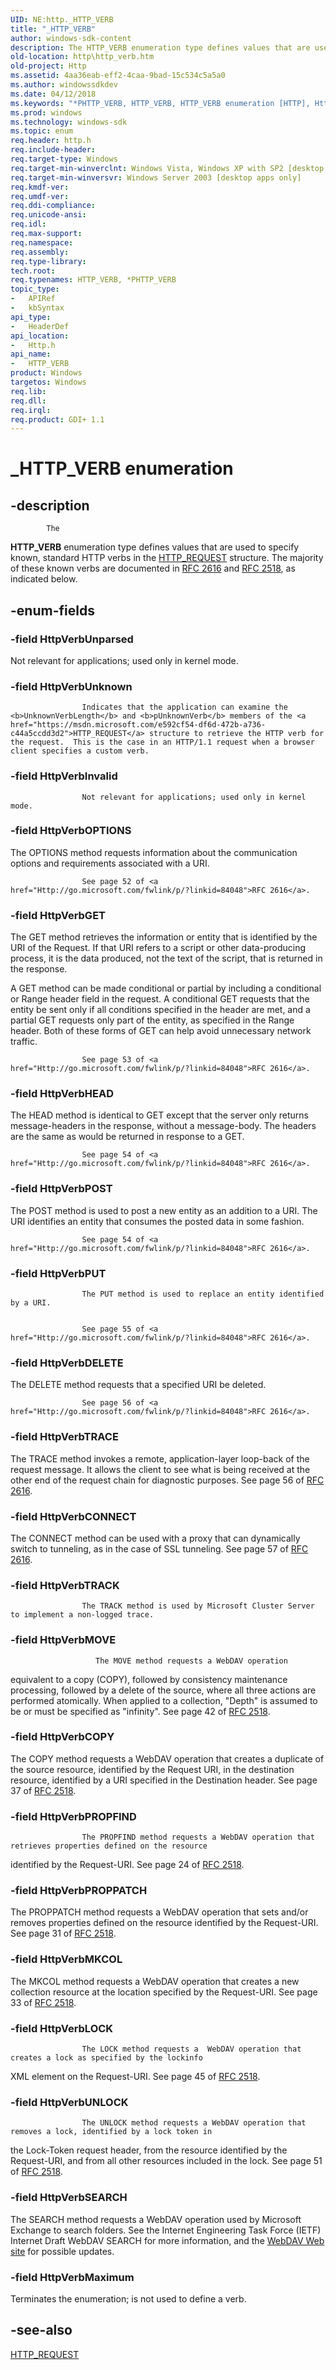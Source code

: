 ```yaml
---
UID: NE:http._HTTP_VERB
title: "_HTTP_VERB"
author: windows-sdk-content
description: The HTTP_VERB enumeration type defines values that are used to specify known, standard HTTP verbs in the HTTP_REQUEST structure. The majority of these known verbs are documented in RFC 2616 and RFC 2518, as indicated below.
old-location: http\http_verb.htm
old-project: Http
ms.assetid: 4aa36eab-eff2-4caa-9bad-15c534c5a5a0
ms.author: windowssdkdev
ms.date: 04/12/2018
ms.keywords: "*PHTTP_VERB, HTTP_VERB, HTTP_VERB enumeration [HTTP], HttpVerbCONNECT, HttpVerbCOPY, HttpVerbDELETE, HttpVerbGET, HttpVerbHEAD, HttpVerbInvalid, HttpVerbLOCK, HttpVerbMKCOL, HttpVerbMOVE, HttpVerbMaximum, HttpVerbOPTIONS, HttpVerbPOST, HttpVerbPROPFIND, HttpVerbPROPPATCH, HttpVerbPUT, HttpVerbSEARCH, HttpVerbTRACE, HttpVerbTRACK, HttpVerbUNLOCK, HttpVerbUnknown, HttpVerbUnparsed, PHTTP_VERB, PHTTP_VERB enumeration pointer [HTTP], _HTTP_VERB, _http_http_verb, http.http_verb, http/HTTP_VERB, http/HttpVerbCONNECT, http/HttpVerbCOPY, http/HttpVerbDELETE, http/HttpVerbGET, http/HttpVerbHEAD, http/HttpVerbInvalid, http/HttpVerbLOCK, http/HttpVerbMKCOL, http/HttpVerbMOVE, http/HttpVerbMaximum, http/HttpVerbOPTIONS, http/HttpVerbPOST, http/HttpVerbPROPFIND, http/HttpVerbPROPPATCH, http/HttpVerbPUT, http/HttpVerbSEARCH, http/HttpVerbTRACE, http/HttpVerbTRACK, http/HttpVerbUNLOCK, http/HttpVerbUnknown, http/HttpVerbUnparsed, http/PHTTP_VERB"
ms.prod: windows
ms.technology: windows-sdk
ms.topic: enum
req.header: http.h
req.include-header: 
req.target-type: Windows
req.target-min-winverclnt: Windows Vista, Windows XP with SP2 [desktop apps only]
req.target-min-winversvr: Windows Server 2003 [desktop apps only]
req.kmdf-ver: 
req.umdf-ver: 
req.ddi-compliance: 
req.unicode-ansi: 
req.idl: 
req.max-support: 
req.namespace: 
req.assembly: 
req.type-library: 
tech.root: 
req.typenames: HTTP_VERB, *PHTTP_VERB
topic_type:
-	APIRef
-	kbSyntax
api_type:
-	HeaderDef
api_location:
-	Http.h
api_name:
-	HTTP_VERB
product: Windows
targetos: Windows
req.lib: 
req.dll: 
req.irql: 
req.product: GDI+ 1.1
---
```


# _HTTP_VERB enumeration


## -description



			The 
<b>HTTP_VERB</b> enumeration type defines values that are used to specify known, standard HTTP verbs in the 
<a href="https://msdn.microsoft.com/e592cf54-df6d-472b-a736-c44a5ccdd3d2">HTTP_REQUEST</a> structure. The majority of these known verbs are  documented in <a href="Http://go.microsoft.com/fwlink/p/?linkid=84048">RFC 2616</a> and 
<a href="Http://go.microsoft.com/fwlink/p/?linkid=84046">RFC 2518</a>, as indicated below.


## -enum-fields




### -field HttpVerbUnparsed

Not relevant for applications; used only in kernel mode.


### -field HttpVerbUnknown


					Indicates that the application can examine the <b>UnknownVerbLength</b> and <b>pUnknownVerb</b> members of the <a href="https://msdn.microsoft.com/e592cf54-df6d-472b-a736-c44a5ccdd3d2">HTTP_REQUEST</a> structure to retrieve the HTTP verb for the request.  This is the case in an HTTP/1.1 request when a browser client specifies a custom verb.


### -field HttpVerbInvalid


					Not relevant for applications; used only in kernel mode.


### -field HttpVerbOPTIONS

The OPTIONS method requests information about the communication options  and requirements associated with a URI.


					See page 52 of <a href="Http://go.microsoft.com/fwlink/p/?linkid=84048">RFC 2616</a>.


### -field HttpVerbGET

The GET method  retrieves the information or entity that is identified by the URI of the Request. If that URI refers to a script or other data-producing process, it is the data produced, not the text of the script, that is returned in the response.

A GET method can be made conditional or partial by including a conditional  or Range header field in the request. A conditional GET requests that the entity be sent only if all conditions specified in the header are met, and a partial GET requests only part of the entity, as specified in the Range header. Both of these forms of GET can help avoid unnecessary network traffic.


					See page 53 of <a href="Http://go.microsoft.com/fwlink/p/?linkid=84048">RFC 2616</a>.


### -field HttpVerbHEAD

The HEAD method is identical to GET except that the server only returns message-headers in the response, without a message-body. The headers are the same as would be returned in response to a GET.


					See page 54 of <a href="Http://go.microsoft.com/fwlink/p/?linkid=84048">RFC 2616</a>.


### -field HttpVerbPOST

The POST method is used to post a new entity as an addition to  a URI.
The URI identifies an entity that  consumes the posted data in some fashion.


					See page 54 of <a href="Http://go.microsoft.com/fwlink/p/?linkid=84048">RFC 2616</a>.


### -field HttpVerbPUT


					The PUT method is used to replace an entity identified by a URI.


					See page 55 of <a href="Http://go.microsoft.com/fwlink/p/?linkid=84048">RFC 2616</a>.


### -field HttpVerbDELETE

The
					DELETE method requests that a specified URI be deleted.


					See page 56 of <a href="Http://go.microsoft.com/fwlink/p/?linkid=84048">RFC 2616</a>.


### -field HttpVerbTRACE

The TRACE method invokes a remote, application-layer loop-back of the request message.
					It allows the client to see what is being received at the other
   end of the request chain for diagnostic
   purposes. See page 56 of <a href="Http://go.microsoft.com/fwlink/p/?linkid=84048">RFC 2616</a>.


### -field HttpVerbCONNECT

The CONNECT
					method can be used with a proxy that can dynamically switch to tunneling, as in the case of SSL tunneling. See page 57 of <a href="Http://go.microsoft.com/fwlink/p/?linkid=84048">RFC 2616</a>.


### -field HttpVerbTRACK


					The TRACK method is used by Microsoft Cluster Server to implement a non-logged trace.


### -field HttpVerbMOVE


					   The MOVE method requests a WebDAV operation
   equivalent to a copy (COPY), followed by consistency maintenance
   processing, followed by a delete of the source, where all three
   actions are performed atomically. When applied to a collection, "Depth" is assumed to be or must be specified as "infinity". See page 42 of <a href="Http://go.microsoft.com/fwlink/p/?linkid=84046">RFC 2518</a>.


### -field HttpVerbCOPY

The COPY method requests a WebDAV operation that creates a duplicate of the source resource,
   identified by the Request URI, in the destination resource,
   identified by a URI specified in the Destination header. See page 37 of <a href="Http://go.microsoft.com/fwlink/p/?linkid=84046">RFC 2518</a>.


### -field HttpVerbPROPFIND


					The PROPFIND method requests a WebDAV operation that retrieves properties defined on the resource
   identified by the Request-URI. See page 24 of <a href="Http://go.microsoft.com/fwlink/p/?linkid=84046">RFC 2518</a>.


### -field HttpVerbPROPPATCH

The PROPPATCH method requests a WebDAV operation that sets and/or removes properties defined on the resource
   identified by the Request-URI. See page 31 of <a href="Http://go.microsoft.com/fwlink/p/?linkid=84046">RFC 2518</a>.


### -field HttpVerbMKCOL

The MKCOL method requests a WebDAV operation that creates a new collection
					 resource at the location specified by
   the Request-URI. See page 33 of <a href="Http://go.microsoft.com/fwlink/p/?linkid=84046">RFC 2518</a>.


### -field HttpVerbLOCK


					The LOCK method requests a  WebDAV operation that creates a lock as specified by the lockinfo
   XML element on the Request-URI. See page 45 of <a href="Http://go.microsoft.com/fwlink/p/?linkid=84046">RFC 2518</a>.


### -field HttpVerbUNLOCK


					The UNLOCK method requests a WebDAV operation that removes a lock, identified by a lock token in
   the Lock-Token request header, from the resource identified by the Request-URI, and from all other
   resources included in the lock. See page 51 of <a href="Http://go.microsoft.com/fwlink/p/?linkid=84046">RFC 2518</a>.


### -field HttpVerbSEARCH

The SEARCH method requests a WebDAV operation used by
					Microsoft Exchange to search folders. See the Internet Engineering Task Force (IETF) Internet Draft WebDAV SEARCH for more information, and the <a href="Http://go.microsoft.com/fwlink/p/?linkid=84164">WebDAV Web site</a> for possible updates.


### -field HttpVerbMaximum

Terminates the enumeration; is not used to define a verb.


## -see-also




<a href="https://msdn.microsoft.com/e592cf54-df6d-472b-a736-c44a5ccdd3d2">HTTP_REQUEST</a>
 

 

